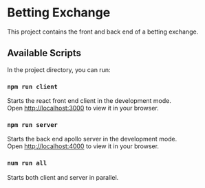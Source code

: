 # Betting Exchange

This project contains the front and back end of a betting exchange.


## Available Scripts

In the project directory, you can run:

### `npm run client`

Starts the react front end client in the development mode.\
Open [http://localhost:3000](http://localhost:3000) to view it in your browser.


### `npm run server`

Starts the back end apollo server in the development mode.\
Open [http://localhost:4000](http://localhost:4000) to view it in your browser.

### `num run all`

Starts both client and server in parallel.
